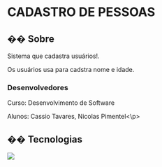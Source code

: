 <h1>CADASTRO DE PESSOAS</h1>

<h2>�� Sobre</h2>
<p> Sistema que cadastra usuários!.</p>
<p>Os usuários usa para cadstra nome e idade. </p>

<h3> Desenvolvedores</h3>

<p>Curso: Desenvolvimento de Software</p>
<p>Alunos: Cassio Tavares, Nicolas Pimentel<\p>


## �� Tecnologias


  <img src="https://github.com/user-attachments/assets/e777939f-bef6-4062-bb70-a661890d6806" />
